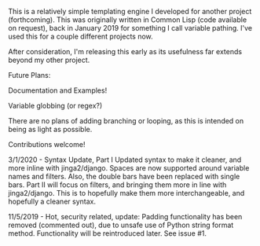 This is a relatively simple templating engine I developed for another project (forthcoming).  This was originally written in Common Lisp (code available on request), back in January 2019 for something I call variable pathing.  I've used this for a couple different projects now.

After consideration, I'm releasing this early as its usefulness far extends beyond my other project.

Future Plans:

  Documentation and Examples!

  Variable globbing (or regex?)

There are no plans of adding branching or looping, as this is intended on being
as light as possible.

Contributions welcome!

3/1/2020 - Syntax Update, Part I
  Updated syntax to make it cleaner, and more inline with jinga2/django.  Spaces are now
  supported around variable names and filters.  Also, the double bars have been replaced with single bars.
  Part II will focus on filters, and bringing them more in line with jinga2/django.
  This is to hopefully make them more interchangeable, and hopefully a cleaner syntax.

11/5/2019 - Hot, security related, update:
  Padding functionality has been removed (commented out), due to unsafe use of Python string format method.  Functionality will be reintroduced later.  See issue #1.
